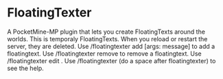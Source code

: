 # FloatingTexter
A PocketMine-MP plugin that lets you create FloatingTexts around the worlds.
This is temporaly FloatingTexts. When you reload or restart the server, they are deleted.
Use /floatingtexter add [args: message] to add a floatingtext.
Use /floatingtexter remove <id> to remove a floatingtext.
Use /floatingtexter edit <id> <text>.
Use /floatingtexter (do a space after floatingtexter) to see the help.
